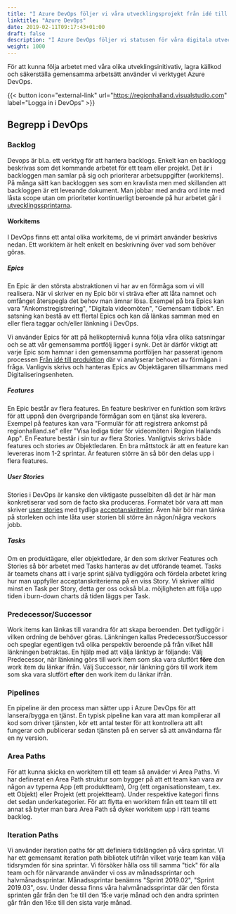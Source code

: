 ```yaml
---
title: "I Azure DevOps följer vi våra utvecklingsprojekt från idé till produktion"
linktitle: "Azure DevOps"
date: 2019-02-11T09:17:43+01:00
draft: false
description: "I Azure DevOps följer vi statusen för våra digitala utvecklingsprojekt."
weight: 1000
---
```

För att kunna följa arbetet med våra olika utveklingsinitivativ, lagra källkod och säkerställa gemensamma arbetsätt använder vi verktyget Azure DevOps.

{{< button icon="external-link" url="https://regionhalland.visualstudio.com" label="Logga in i DevOps" >}}


## Begrepp i DevOps

### Backlog
Devops är bl.a. ett verktyg för att hantera backlogs. Enkelt kan en backlogg beskrivas som det kommande arbetet för ett team eller projekt. Det är i backloggen man samlar på sig och prioriterar arbetsuppgifter (workitems). På många sätt kan backloggen ses som en kravlista men med skillanden att backloggen är ett leveande dokument. Man jobbar med andra ord inte med låsta scope utan om prioriteter kontinuerligt beroende på hur arbetet går i [utvecklingssprintarna](/metoder/utvecklingssprint/).

#### Workitems
I DevOps finns ett antal olika workitems, de vi primärt använder beskrivs nedan. Ett workitem är helt enkelt en beskrivning över vad som behöver göras.

##### Epics
En Epic är den största abstraktionen vi har av en förmåga som vi vill realisera. När vi skriver en ny Epic bör vi sträva efter att låta namnet och omfånget återspegla det behov man ämnar lösa. Exempel på bra Epics kan vara "Ankomstregistrering", "Digitala videomöten", "Gemensam tidbok". En satsning kan bestå av ett flertal Epics och kan då länkas samman med en eller flera taggar och/eller länkning i DevOps. 

Vi använder Epics för att på helikopternivå kunna följa våra olika satsningar och se att vår gemensamma portfölj ligger i synk. Det är därför viktigt att varje Epic som hamnar i den gemensamma portföljen har passerat igenom processen [Från idé till produktion](/metoder/ide_till_produktion/) där vi analyserar behovet av förmågan i fråga. Vanligvis skrivs och hanteras Epics av Objektägaren tillsammans med Digitaliseringsenheten.

##### Features
En Epic består av flera features. En feature beskriver en funktion som krävs för att uppnå den övergripande förmågan som en tjänst ska leverera. Exempel på features kan vara "Formulär för att registrera ankomst på regionhalland.se" eller "Visa lediga tider för videomöten i Region Hallands App". En Feature består i sin tur av flera Stories. Vanligtvis skrivs både features och stories av Objektledaren. En bra måttstock är att en feature kan levereras inom 1-2 sprintar. Är featuren större än så bör den delas upp i flera features.

##### User Stories
Stories i DevOps är kanske den viktigaste pusselbiten då det är här man konkretiserar vad som de facto ska produceras. Formatet bör vara att man skriver [user stories](/metoder/userstories/) med tydliga [acceptanskriterier](/metoder/userstories/#acceptanskriterier). Även här bör man tänka på storleken och inte låta user storien bli större än någon/några veckors jobb.

##### Tasks
Om en produktägare, eller objektledare, är den som skriver Features och Stories så bör arbetet med Tasks hanteras av det utförande teamet. Tasks är teamets chans att i varje sprint själva tydliggöra och fördela arbetet kring hur man uppfyller acceptanskriterierna på en viss Story. Vi skriver alltid minst en Task per Story, detta ger oss också bl.a. möjligheten att följa upp tiden i burn-down charts då tiden läggs per Task. 

### Predecessor/Successor
Work items kan länkas till varandra för att skapa beroenden. Det tydliggör i vilken ordning de behöver göras. Länkningen kallas Predecessor/Successor och speglar egentligen två olika perspektiv beroende på från vilket håll länkningen betraktas. En hjälp med att välja länktyp är följande:
Välj Predecessor, när länkning görs till work item som ska vara slutfört **före** den work item du länkar ifrån.
Välj Successor, när länkning görs till work item som ska vara slutfört **efter** den work item du länkar ifrån.

### Pipelines
En pipeline är den process man sätter upp i Azure DevOps för att lansera/bygga en tjänst. En typisk pipeline kan vara att man kompilerar all kod som driver tjänsten, kör ett antal tester för att kontrollera att allt fungerar och publicerar sedan tjänsten på en server så att användarna får en ny version.

### Area Paths
För att kunna skicka en workitem till ett team så anväder vi Area Paths. Vi har definerat en Area Path struktur som bygger på att ett team kan vara av någon av typerna App (ett produktteam), Org (ett organisationsteam, t.ex. ett Objekt) eller Projekt (ett projektteam). Under respektive kategori finns det sedan underkategorier. För att flytta en workitem från ett team till ett annat så byter man bara Area Path så dyker workitem upp i rätt teams backlog.

### Iteration Paths
Vi använder iteration paths för att definiera tidslängden på våra sprintar. VI har ett gemensamt iteration path bibliotek utifrån vilket varje team kan välja tidsrymden för sina sprintar. Vi försöker hålla oss till samma "tick" för alla team och för närvarande använder vi oss av månadssprintar och halvmånadssprintar. Månadssprintar benämns "Sprint 2019.02", "Sprint 2019.03", osv. Under dessa finns våra halvmånadssprintar där den första sprinten går från den 1:e till den 15:e varje månad och den andra sprinten går från den 16:e till den sista varje månad. 

